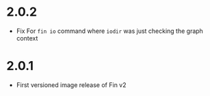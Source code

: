 
# 2.0.2
 
 - Fix For `fin io` command where `iodir` was just checking the graph context

# 2.0.1

 - First versioned image release of Fin v2
